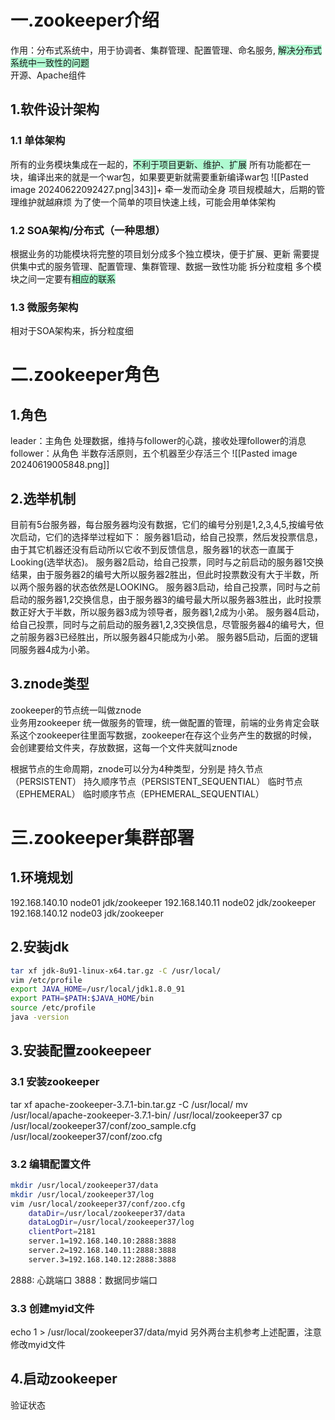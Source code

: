 # 一.zookeeper介绍
 作用：分布式系统中，用于协调者、集群管理、配置管理、命名服务, <span style="background:#affad1">解决分布式系统中一致性的问题</span>  
开源、Apache组件

## 1.软件设计架构

### 1.1 单体架构
所有的业务模块集成在一起的，<span style="background:#affad1">不利于项目更新、维护、扩展</span>
所有功能都在一块，编译出来的就是一个war包，如果要更新就需要重新编译war包
![[Pasted image 20240622092427.png|343]]+
牵一发而动全身
项目规模越大，后期的管理维护就越麻烦
为了使一个简单的项目快速上线，可能会用单体架构
### 1.2 SOA架构/分布式（一种思想）
根据业务的功能模块将完整的项目划分成多个独立模块，便于扩展、更新
需要提供集中式的服务管理、配置管理、集群管理、数据一致性功能
拆分粒度粗
多个模块之间一定要有<span style="background:#affad1">相应的联系</span>

### 1.3 微服务架构
相对于SOA架构来，拆分粒度细

# 二.zookeeper角色
## 1.角色
leader：主角色
处理数据，维持与follower的心跳，接收处理follower的消息
follower：从角色
半数存活原则，五个机器至少存活三个
![[Pasted image 20240619005848.png]]
## 2.选举机制
目前有5台服务器，每台服务器均没有数据，它们的编号分别是1,2,3,4,5,按编号依次启动，它们的选择举过程如下：
服务器1启动，给自己投票，然后发投票信息，由于其它机器还没有启动所以它收不到反馈信息，服务器1的状态一直属于Looking(选举状态)。
服务器2启动，给自己投票，同时与之前启动的服务器1交换结果，由于服务器2的编号大所以服务器2胜出，但此时投票数没有大于半数，所以两个服务器的状态依然是LOOKING。
服务器3启动，给自己投票，同时与之前启动的服务器1,2交换信息，由于服务器3的编号最大所以服务器3胜出，此时投票数正好大于半数，所以服务器3成为领导者，服务器1,2成为小弟。
服务器4启动，给自己投票，同时与之前启动的服务器1,2,3交换信息，尽管服务器4的编号大，但之前服务器3已经胜出，所以服务器4只能成为小弟。
服务器5启动，后面的逻辑同服务器4成为小弟。

## 3.znode类型
zookeeper的节点统一叫做znode\
业务用zookeeper 统一做服务的管理，统一做配置的管理，前端的业务肯定会联系这个zookeeper往里面写数据，zookeeper在存这个业务产生的数据的时候，会创建要给文件夹，存放数据，这每一个文件夹就叫znode

根据节点的生命周期，znode可以分为4种类型，分别是
持久节点（PERSISTENT）
持久顺序节点（PERSISTENT_SEQUENTIAL）
临时节点（EPHEMERAL）
临时顺序节点（EPHEMERAL_SEQUENTIAL）

# 三.zookeeper集群部署
## 1.环境规划
192.168.140.10 node01 jdk/zookeeper
192.168.140.11 node02 jdk/zookeeper
192.168.140.12 node03 jdk/zookeeper
## 2.安装jdk
```bash
tar xf jdk-8u91-linux-x64.tar.gz -C /usr/local/
vim /etc/profile
export JAVA_HOME=/usr/local/jdk1.8.0_91 
export PATH=$PATH:$JAVA_HOME/bin
source /etc/profile
java -version
```
## 3.安装配置zookeepeer
### 3.1 安装zookeeper
tar xf apache-zookeeper-3.7.1-bin.tar.gz -C /usr/local/
mv /usr/local/apache-zookeeper-3.7.1-bin/ /usr/local/zookeeper37
cp /usr/local/zookeeper37/conf/zoo_sample.cfg /usr/local/zookeeper37/conf/zoo.cfg
### 3.2 编辑配置文件
```bash
mkdir /usr/local/zookeeper37/data
mkdir /usr/local/zookeeper37/log
vim /usr/local/zookeeper37/conf/zoo.cfg
    dataDir=/usr/local/zookeeper37/data
    dataLogDir=/usr/local/zookeeper37/log
    clientPort=2181
    server.1=192.168.140.10:2888:3888
    server.2=192.168.140.11:2888:3888
    server.3=192.168.140.12:2888:3888
```

2888: 心跳端口
3888：数据同步端口

### 3.3 创建myid文件
echo 1 > /usr/local/zookeeper37/data/myid
另外两台主机参考上述配置，注意修改myid文件

## 4.启动zookeeper
验证状态
